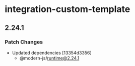 # integration-custom-template

## 2.24.1

### Patch Changes

- Updated dependencies [13354d3356]
  - @modern-js/runtime@2.24.1
